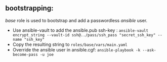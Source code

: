 
## bootstrapping:

*base* role is used to bootstrap and add a passwordless *ansible* user.

- Use ansible-vault to add the ansible.pub ssh-key : ` ansible-vault encrypt_string --vault-id ssh@../pass/ssh_pass "secret_ssh_key" --name "ssh_key" `
- Copy the resulting string to `roles/base/vars/main.yaml`
- Override the ansible user in ansible.cgf: `ansible-playbook -k --ask-become-pass -u joe` 

